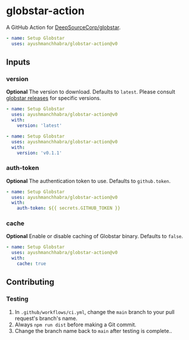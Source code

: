 # globstar-action

A GitHub Action for [DeepSourceCorp/globstar](https://github.com/DeepSourceCorp/globstar/).

```yaml
- name: Setup Globstar
  uses: ayushmanchhabra/globstar-action@v0
```

## Inputs

### version

**Optional** The version to download. Defaults to `latest`. Please consult [globstar releases](https://github.com/DeepSourceCorp/globstar/releases) for specific versions.

```yaml
- name: Setup Globstar
  uses: ayushmanchhabra/globstar-action@v0
  with:
    version: 'latest'
```

```yaml
- name: Setup Globstar
  uses: ayushmanchhabra/globstar-action@v0
  with:
    version: 'v0.1.1'
```

### auth-token

**Optional** The authentication token to use. Defaults to `github.token`.

```yaml
- name: Setup Globstar
  uses: ayushmanchhabra/globstar-action@v0
  with:
    auth-token: ${{ secrets.GITHUB_TOKEN }}
```

### cache

**Optional** Enable or disable caching of Globstar binary. Defaults to `false`.

```yaml
- name: Setup Globstar
  uses: ayushmanchhabra/globstar-action@v0
  with:
    cache: true
```

## Contributing

### Testing

1. In `.github/workflows/ci.yml`, change the `main` branch to your pull request's branch's name.
1. Always `npm run dist` before making a Git commit.
1. Change the branch name back to `main` after testing is complete..